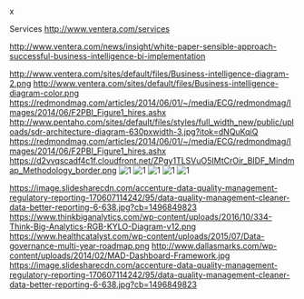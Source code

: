 x

Services
http://www.ventera.com/services

http://www.ventera.com/news/insight/white-paper-sensible-approach-successful-business-intelligence-bi-implementation

http://www.ventera.com/sites/default/files/Business-intelligence-diagram-2.png
http://www.ventera.com/sites/default/files/Business-intelligence-diagram-color.png
https://redmondmag.com/articles/2014/06/01/~/media/ECG/redmondmag/Images/2014/06/F2PBI_Figure1_hires.ashx
http://www.pentaho.com/sites/default/files/styles/full_width_new/public/uploads/sdr-architecture-diagram-630pxwidth-3.jpg?itok=dNQuKqiQ
https://redmondmag.com/articles/2014/06/01/~/media/ECG/redmondmag/Images/2014/06/F2PBI_Figure1_hires.ashx
https://d2vvqscadf4c1f.cloudfront.net/ZPgy1TLSVuO5IMtCrOir_BIDF_Mindmap_Methodology_border.png
![1](http://www.lucidtechsol.com/wp-content/uploads/2014/11/Lucid-Dashboard-Framework1.jpg)
![1](https://image.slidesharecdn.com/customersegmentationapproach-130822222026-phpapp01/95/customer-segmentation-approach-3-638.jpg?cb=1387987157)
![1](http://www.ventera.com/sites/default/files/Business-intelligence-diagram-2.png)
![1](https://image.slidesharecdn.com/automationwebinar-wso2testautomationframework1-130501113914-phpapp02/95/wso2-test-automation-framework-approach-and-adoption-15-638.jpg?cb=1367408760)
![1](https://www.researchgate.net/profile/Florian_Pinel/publication/224678264/figure/fig1/AS:302892436213778@1449226592968/Figure-1-Model-driven-Dashboard-Framework-Even-though-we-use-UML-for-all-the-modeling.png)


https://image.slidesharecdn.com/accenture-data-quality-management-regulatory-reporting-170607114242/95/data-quality-management-cleaner-data-better-reporting-6-638.jpg?cb=1496849823
https://www.thinkbiganalytics.com/wp-content/uploads/2016/10/334-Think-Big-Analytics-RGB-KYLO-Diagram-v12.png
https://www.healthcatalyst.com/wp-content/uploads/2015/07/Data-governance-multi-year-roadmap.png
http://www.dallasmarks.com/wp-content/uploads/2014/02/MAD-Dashboard-Framework.jpg
https://image.slidesharecdn.com/accenture-data-quality-management-regulatory-reporting-170607114242/95/data-quality-management-cleaner-data-better-reporting-6-638.jpg?cb=1496849823
